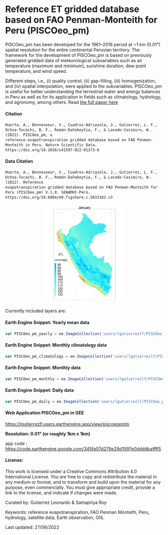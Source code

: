 # Reference ET gridded database based on FAO Penman-Monteith for Peru (PISCOeo_pm)

PISCOeo_pm has been developed for the 1981–2016 period at ~1 km (0.01°) spatial resolution for the entire continental Peruvian territory. The framework for the development of PISCOeo_pm is based on previously generated gridded data of meteorological subvariables such as air temperature (maximum and minimum), sunshine duration, dew point temperature, and wind speed.

Different steps, i.e., (i) quality control, (ii) gap-filling, (iii) homogenization, and (iv) spatial interpolation, were applied to the subvariables. PISCOeo_pm is useful for better understanding the terrestrial water and energy balances in Peru as well as for its application in fields such as climatology, hydrology, and agronomy, among others. Read [the full paper here](https://www.nature.com/articles/s41597-022-01373-8)

#### Citation

```
Huerta, A., Bonnesoeur, V., Cuadros-Adriazola, J., Gutierrez, L. F., Ochoa-Tocachi, B. F., Román-Dañobeytia, F., & Lavado-Casimiro, W.. (2022). PISCOeo_pm, a
reference evapotranspiration gridded database based on FAO Penman-Monteith in Peru. Nature Scientific Data. https://doi.org/10.1038/s41597-022-01373-8
```

#### Data Citation

```
Huerta, A., Bonnesoeur, V., Cuadros-Adriazola, J., Gutierrez, L. F., Ochoa-Tocachi, B. F., Román-Dañobeytia, F., & Lavado-Casimiro, W.. (2022). Reference
evapotranspiration gridded database based on FAO Penman-Monteith for Peru (PISCOeo_pm) V.1.0. SENAMHI-Perú. https://doi.org/10.6084/m9.figshare.c.5633182.v3
```

<center>
<img src="https://github.com/lgutierrezl/PISCOeo_pm_graphics/raw/main/eo_clim.gif" width=50%>
</center>

Currently included layers are:

#### Earth Engine Snippet: Yearly mean data

```js
var PISCOeo_pm_yearly = ee.ImageCollection('users/lgutierrezlf/PISCOeo_pm/yearly')
```

#### Earth Engine Snippet: Monthly climatology data

```js
var PISCOeo_pm_climatology = ee.ImageCollection('users/lgutierrezlf/PISCOeo_pm/climatology')
```

#### Earth Engine Snippet: Monthly data

```js
var PISCOeo_pm_monthly = ee.ImageCollection('users/lgutierrezlf/PISCOeo_pm/monthly')
```

#### Earth Engine Snippet: Daily data

```js
var PISCOeo_pm_daily = ee.ImageCollection('users/lgutierrezlf/PISCOeo_pm/daily')
```

#### Web Application PISCOeo_pm in GEE

https://lgutierrezlf.users.earthengine.app/view/piscoeopmts

**Resolution: 0.01° (or roughly 1km x 1km)**

app code : https://code.earthengine.google.com/345fa07d279e29d1597e0ddddbaffff5

#### License:
This work is licensed under a Creative Commons Attribution 4.0 International License. You are free to copy and redistribute the material in any medium or format, and to transform and build upon the material for any purpose, even commercially. You must give appropriate credit, provide a link to the license, and indicate if changes were made.

Curated by: Gutierrez Leonardo & Samapriya Roy

Keywords: reference evapotranspiration, FAO Penman Monteith, Peru, hydrology, satellite data, Earth observation, GIS.

Last updated: 27/06/2022

